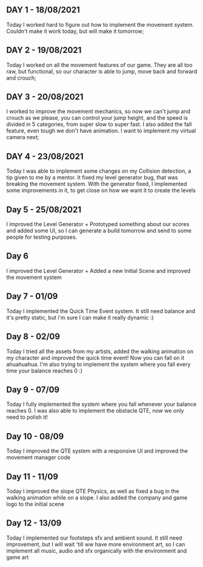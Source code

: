## DAY 1 - 18/08/2021

Today I worked hard to figure out how to implement the movement system. Couldn't make it work today, but will make it tomorrow;

## DAY 2 - 19/08/2021

Today I worked on all the movement features of our game. They are all too raw, but functional, so our character is able to jump, move back and forward and crouch;

## DAY 3 - 20/08/2021

I worked to improve the movement mechanics, so now we can't jump and crouch as we please, you can control your jump height, and the speed is divided in 5 categories, from super slow to super fast. I also added the fall feature, even tough we don't have animation. I want to implement my virtual camera next;

## DAY 4 - 23/08/2021

Today I was able to implement some changes on my Collision detection, a tip given to me by a mentor. It fixed my level generator bug, that was breaking the movement system. With the generator fixed, I implemented some improvements in it, to get close on how we want it to create the levels

## Day 5 - 25/08/2021

I improved the Level Generator + Prototyped something about our scores and added some UI, so I can generate a build tomorrow and send to some people for testing purposes.

## Day 6

I improved the Level Generator + Added a new Initial Scene and improved the movement system

## Day 7 - 01/09
Today I implemented the Quick Time Event system. It still need balance and it's pretty static, but i'm sure I can make it really dynamic :)

## Day 8 - 02/09
Today I tried all the assets from my artists, added the walking animation on my character and improved the quick time event! Now you can fall on it ahuahuahua. I'm also trying to implement the system where you fall every time your balance reaches 0 :)

## Day 9 - 07/09
Today I fully implemented the system where you fall whenever your balance reaches 0. I was also able to implement the obstacle QTE, now we only need to polish it!

## Day 10 - 08/09
Today I improved the QTE system with a responsive UI and improved the movement manager code

## Day 11 - 11/09
Today I improved the slope QTE Physics, as well as fixed a bug in the walking animation while on a slope. I also added the company and game logo to the initial scene

## Day 12 - 13/09
Today I implemented our footsteps sfx and ambient sound. It still need improvement, but I will wait 'till ww have more environment art, so I can implement all music, audio and sfx organically with the environment and game art
